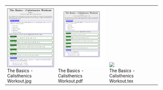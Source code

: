 <table><tr><tr>
<td valign="bottom">
<img src="./The Basics - Calisthenics Workout.jpg" width="200"><br>
The Basics - Calisthenics Workout.jpg
</td>
<td valign="bottom">
<img src="./The Basics - Calisthenics Workout.pdf" width="200"><br>
The Basics - Calisthenics Workout.pdf
</td>
<td valign="bottom">
<img src="./The Basics - Calisthenics Workout.tex" width="200"><br>
The Basics - Calisthenics Workout.tex
</td></tr></table>